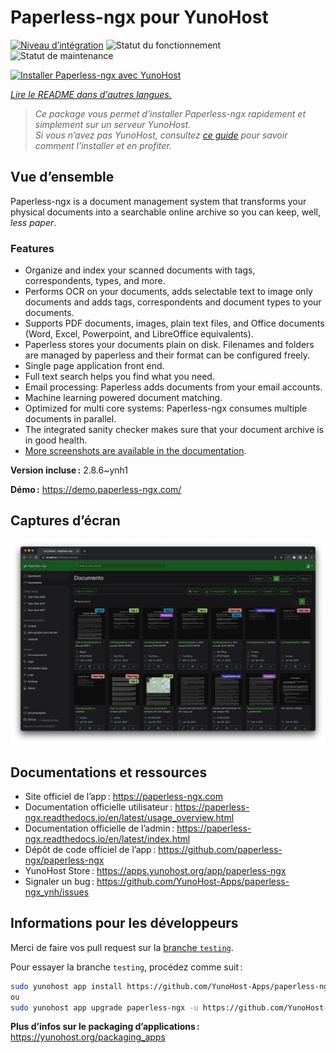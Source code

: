 <!--
Nota bene : ce README est automatiquement généré par <https://github.com/YunoHost/apps/tree/master/tools/readme_generator>
Il NE doit PAS être modifié à la main.
-->

# Paperless-ngx pour YunoHost

[![Niveau d’intégration](https://dash.yunohost.org/integration/paperless-ngx.svg)](https://dash.yunohost.org/appci/app/paperless-ngx) ![Statut du fonctionnement](https://ci-apps.yunohost.org/ci/badges/paperless-ngx.status.svg) ![Statut de maintenance](https://ci-apps.yunohost.org/ci/badges/paperless-ngx.maintain.svg)

[![Installer Paperless-ngx avec YunoHost](https://install-app.yunohost.org/install-with-yunohost.svg)](https://install-app.yunohost.org/?app=paperless-ngx)

*[Lire le README dans d'autres langues.](./ALL_README.md)*

> *Ce package vous permet d’installer Paperless-ngx rapidement et simplement sur un serveur YunoHost.*  
> *Si vous n’avez pas YunoHost, consultez [ce guide](https://yunohost.org/install) pour savoir comment l’installer et en profiter.*

## Vue d’ensemble

Paperless-ngx is a document management system that transforms your physical documents into a searchable online archive so you can keep, well, *less paper*.

### Features

* Organize and index your scanned documents with tags, correspondents, types, and more.
* Performs OCR on your documents, adds selectable text to image only documents and adds tags, correspondents and document types to your documents.
* Supports PDF documents, images, plain text files, and Office documents (Word, Excel, Powerpoint, and LibreOffice equivalents).
* Paperless stores your documents plain on disk. Filenames and folders are managed by paperless and their format can be configured freely.
* Single page application front end.
* Full text search helps you find what you need.
* Email processing: Paperless adds documents from your email accounts.
* Machine learning powered document matching.
* Optimized for multi core systems: Paperless-ngx consumes multiple documents in parallel.
* The integrated sanity checker makes sure that your document archive is in good health.
* [More screenshots are available in the documentation](https://paperless-ngx.readthedocs.io/en/latest/screenshots.html).


**Version incluse :** 2.8.6~ynh1

**Démo :** <https://demo.paperless-ngx.com/>

## Captures d’écran

![Capture d’écran de Paperless-ngx](./doc/screenshots/documents-wchrome-dark.png)

## Documentations et ressources

- Site officiel de l’app : <https://paperless-ngx.com>
- Documentation officielle utilisateur : <https://paperless-ngx.readthedocs.io/en/latest/usage_overview.html>
- Documentation officielle de l’admin : <https://paperless-ngx.readthedocs.io/en/latest/index.html>
- Dépôt de code officiel de l’app : <https://github.com/paperless-ngx/paperless-ngx>
- YunoHost Store : <https://apps.yunohost.org/app/paperless-ngx>
- Signaler un bug : <https://github.com/YunoHost-Apps/paperless-ngx_ynh/issues>

## Informations pour les développeurs

Merci de faire vos pull request sur la [branche `testing`](https://github.com/YunoHost-Apps/paperless-ngx_ynh/tree/testing).

Pour essayer la branche `testing`, procédez comme suit :

```bash
sudo yunohost app install https://github.com/YunoHost-Apps/paperless-ngx_ynh/tree/testing --debug
ou
sudo yunohost app upgrade paperless-ngx -u https://github.com/YunoHost-Apps/paperless-ngx_ynh/tree/testing --debug
```

**Plus d’infos sur le packaging d’applications :** <https://yunohost.org/packaging_apps>
